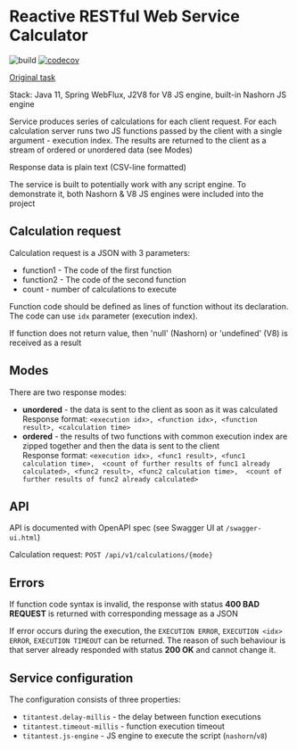 # Reactive RESTful Web Service Calculator

![build](https://github.com/kuzznya/titan-test/workflows/build/badge.svg)
[![codecov](https://codecov.io/gh/kuzznya/titan-test/branch/master/graph/badge.svg?token=I7M2DeCwpl)](https://codecov.io/gh/kuzznya/titan-test)

[Original task](TASK.md)

Stack: Java 11, Spring WebFlux, J2V8 for V8 JS engine, built-in Nashorn JS engine

Service produces series of calculations for each client request.
For each calculation server runs two JS functions 
passed by the client with a single argument - execution index.
The results are returned to the client as a stream of
 ordered or unordered data (see Modes)

Response data is plain text (CSV-line formatted)

The service is built to potentially work with any script engine.
To demonstrate it, both Nashorn & V8 JS engines were included into the project

## Calculation request

Calculation request is a JSON with 3 parameters:
- function1 - The code of the first function
- function2 - The code of the second function
- count - number of calculations to execute

Function code should be defined as lines of function without its declaration.
The code can use `idx` parameter (execution index).

If function does not return value, then 'null' (Nashorn) or 'undefined' (V8)
is received as a result

## Modes

There are two response modes:
- **unordered** - the data is sent to the client as soon as it was calculated  
  Response format: `<execution idx>, <function idx>, <function result>, <calculation time>`
- **ordered** - the results of two functions with common execution index are zipped together
and then the data is sent to the client  
  Response format: `<execution idx>, <func1 result>, <func1 calculation time>, 
  <count of further results of func1 already calculated>,
  <func2 result>, <func2 calculation time>, 
  <count of further results of func2 already calculated>`

## API

API is documented with OpenAPI spec (see Swagger UI at `/swagger-ui.html`)

Calculation request: `POST /api/v1/calculations/{mode}`

## Errors

If function code syntax is invalid, the response with status **400 BAD REQUEST** is returned
with corresponding message as a JSON

If error occurs during the execution, 
the `EXECUTION ERROR`, `EXECUTION <idx> ERROR`, `EXECUTION TIMEOUT` can be returned.
The reason of such behaviour is that 
server already responded with status **200 OK** and cannot change it.

## Service configuration

The configuration consists of three properties:
- `titantest.delay-millis` - the delay between function executions
- `titantest.timeout-millis` - function execution timeout
- `titantest.js-engine` - JS engine to execute the script (`nashorn`/`v8`)

